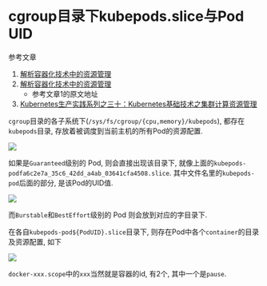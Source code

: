 # cgroup目录下kubepods.slice与Pod UID

参考文章

1. [解析容器化技术中的资源管理](http://www.dockone.io/article/9004)
2. [解析容器化技术中的资源管理](https://mp.weixin.qq.com/s/jT6m05vy601paKNi-Wh-6A)
    - 参考文章1的原文地址
3. [Kubernetes生产实践系列之三十：Kubernetes基础技术之集群计算资源管理](https://blog.csdn.net/cloudvtech/article/details/107634724)

`cgroup`目录的各子系统下(`/sys/fs/cgroup/{cpu,memory}/kubepods`), 都存在`kubepods`目录, 存放着被调度到当前主机的所有Pod的资源配置.

![](https://gitee.com/generals-space/gitimg/raw/master/5a6b7a80eeb7db228c49b4873ca67e36.png)

如果是`Guaranteed`级别的 Pod, 则会直接出现该目录下, 就像上面的`kubepods-podfa6c2e7a_35c6_42dd_a4ab_03641cfa4508.slice`. 其中文件名里的`kubepods-pod`后面的部分, 是该Pod的UID值.

![](https://gitee.com/generals-space/gitimg/raw/master/61680d6fc2744c2f67eccccfe0ae4304.png)

而`Burstable`和`BestEffort`级别的 Pod 则会放到对应的字目录下. 

在各自`kubepods-pod${PodUID}.slice`目录下, 则存在Pod中各个`container`的目录及资源配置, 如下

![](https://gitee.com/generals-space/gitimg/raw/master/c1d7027e0082a9f9c18bceac490806f3.png)

`docker-xxx.scope`中的`xxx`当然就是容器的id, 有2个, 其中一个是`pause`.
